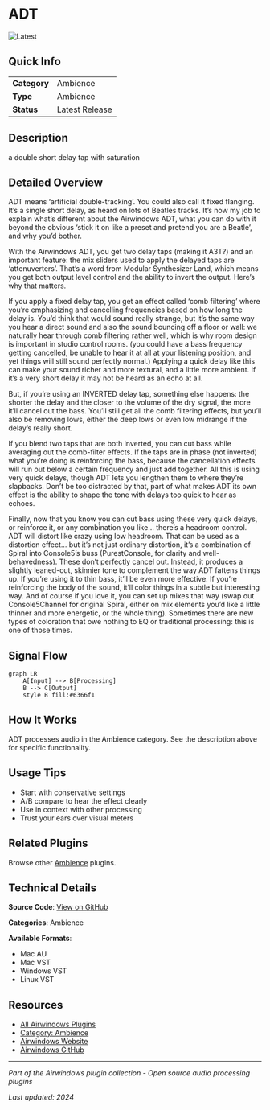 # ADT

![Latest](https://img.shields.io/badge/-Latest-10b981)

## Quick Info

| | |
|---|---|
| **Category** | Ambience |
| **Type** | Ambience |
| **Status** | Latest Release |

## Description

a double short delay tap with saturation

## Detailed Overview

ADT means ‘artificial double-tracking’. You could also call it fixed flanging. It’s a single short delay, as heard on lots of Beatles tracks. It’s now my job to explain what’s different about the Airwindows ADT, what you can do with it beyond the obvious ‘stick it on like a preset and pretend you are a Beatle’, and why you’d bother.

With the Airwindows ADT, you get two delay taps (making it A3T?) and an important feature: the mix sliders used to apply the delayed taps are ‘attenuverters’. That’s a word from Modular Synthesizer Land, which means you get both output level control and the ability to invert the output. Here’s why that matters.

If you apply a fixed delay tap, you get an effect called ‘comb filtering’ where you’re emphasizing and cancelling frequencies based on how long the delay is. You’d think that would sound really strange, but it’s the same way you hear a direct sound and also the sound bouncing off a floor or wall: we naturally hear through comb filtering rather well, which is why room design is important in studio control rooms. (you could have a bass frequency getting cancelled, be unable to hear it at all at your listening position, and yet things will still sound perfectly normal.) Applying a quick delay like this can make your sound richer and more textural, and a little more ambient. If it’s a very short delay it may not be heard as an echo at all.

But, if you’re using an INVERTED delay tap, something else happens: the shorter the delay and the closer to the volume of the dry signal, the more it’ll cancel out the bass. You’ll still get all the comb filtering effects, but you’ll also be removing lows, either the deep lows or even low midrange if the delay’s really short.

If you blend two taps that are both inverted, you can cut bass while averaging out the comb-filter effects. If the taps are in phase (not inverted) what you’re doing is reinforcing the bass, because the cancellation effects will run out below a certain frequency and just add together. All this is using very quick delays, though ADT lets you lengthen them to where they’re slapbacks. Don’t be too distracted by that, part of what makes ADT its own effect is the ability to shape the tone with delays too quick to hear as echoes.

Finally, now that you know you can cut bass using these very quick delays, or reinforce it, or any combination you like… there’s a headroom control. ADT will distort like crazy using low headroom. That can be used as a distortion effect… but it’s not just ordinary distortion, it’s a combination of Spiral into Console5’s buss (PurestConsole, for clarity and well-behavedness). These don’t perfectly cancel out. Instead, it produces a slightly leaned-out, skinnier tone to complement the way ADT fattens things up. If you’re using it to thin bass, it’ll be even more effective. If you’re reinforcing the body of the sound, it’ll color things in a subtle but interesting way. And of course if you love it, you can set up mixes that way (swap out Console5Channel for original Spiral, either on mix elements you’d like a little thinner and more energetic, or the whole thing). Sometimes there are new types of coloration that owe nothing to EQ or traditional processing: this is one of those times.

## Signal Flow

```mermaid
graph LR
    A[Input] --> B[Processing]
    B --> C[Output]
    style B fill:#6366f1
```

## How It Works

ADT processes audio in the Ambience category. See the description above for specific functionality.

## Usage Tips

- Start with conservative settings
- A/B compare to hear the effect clearly
- Use in context with other processing
- Trust your ears over visual meters


## Related Plugins

Browse other [Ambience](../categories/ambience.md) plugins.


## Technical Details

**Source Code**: [View on GitHub](https://github.com/airwindows/airwindows/tree/master/plugins/LinuxVST/src/ADT)

**Categories**: Ambience

**Available Formats**:
- Mac AU
- Mac VST
- Windows VST
- Linux VST

## Resources

- [All Airwindows Plugins](../../README.md)
- [Category: Ambience](../categories/ambience.md)
- [Airwindows Website](https://www.airwindows.com)
- [Airwindows GitHub](https://github.com/airwindows/airwindows)

---

*Part of the Airwindows plugin collection - Open source audio processing plugins*

*Last updated: 2024*
